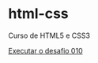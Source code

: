 # html-css
 Curso de HTML5 e CSS3

 <a href="https://victorashino.github.io/html-css/desafios/desafio010/index.html">Executar o desafio 010</a>
